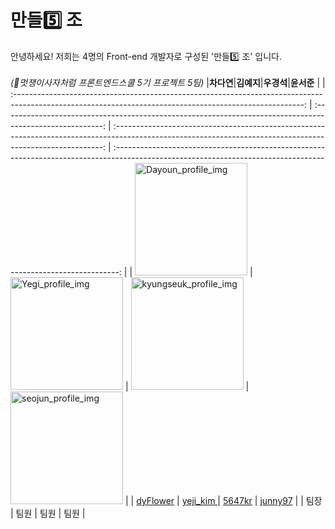 # 만들5️⃣ 조
안녕하세요! 저희는 4명의 Front-end 개발자로 구성된 '만들5️⃣ 조' 입니다.<br/> <br/>
_(🦁멋쟁이사자처럼 프론트엔드스쿨 5기 프로젝트 5팀)_
|**차다연**|**김예지**|**우경석**|**윤서준** |
| :------------------------------------------------------------------------------------------------------------------------------------------------------: | :-------------------------------------------------------------------------------------------------------: | :---------------------------------------------------------------------------------------------------------------------------------------------------------: | :-------------------------------------------------------------------------------------------------------------------------------------------------------------: |
| <img width="180" alt="Dayoun_profile_img" src="https://avatars.githubusercontent.com/u/105140201?v=4"> | <img width="180" alt="Yegi_profile_img" src="./src/assets/img/readme/RM%20profile-02.jpg"> | <img width="180" alt="kyungseuk_profile_img" src="./src/assets/img/readme/RM%20profile-03.jpg"> | <img width="180" alt="seojun_profile_img" src="https://avatars.githubusercontent.com/u/72855681?v=4" > |
| [dyFlower](https://github.com/dyFlower) | [	yeji_kim ](https://github.com/yejify) | [5647kr](https://github.com/5647kr) | [junny97](https://github.com/junny97) |
| 팀장 | 팀원 | 팀원 | 팀원 |
